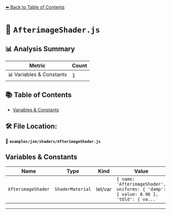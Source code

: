 [⬅️ Back to Table of Contents](../../../index.md)

# 📄 `AfterimageShader.js`

## 📊 Analysis Summary

| Metric | Count |
|--------|-------|
| 📊 Variables & Constants | 1 |

## 📚 Table of Contents

- [Variables & Constants](#variables-constants)

## 🛠️ File Location:
📂 **`examples/jsm/shaders/AfterimageShader.js`**

## Variables & Constants

| Name | Type | Kind | Value | Exported |
|------|------|------|-------|----------|
| `AfterimageShader` | `ShaderMaterial` | let/var | `{ name: 'AfterimageShader', uniforms: { 'damp': { value: 0.96 }, 'tOld': { va...` | ✗ |


---
